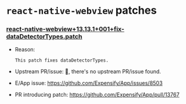 # `react-native-webview` patches

### [react-native-webview+13.13.1+001+fix-dataDetectorTypes.patch](react-native-webview+13.13.1+001+fix-dataDetectorTypes.patch)

- Reason:
  
    ```
    This patch fixes dataDetectorTypes.
    ```
  
- Upstream PR/issue: 🛑, there's no upstream PR/issue found. 
- E/App issue: https://github.com/Expensify/App/issues/8503
- PR introducing patch: https://github.com/Expensify/App/pull/13767